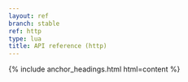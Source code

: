 ```yaml
---
layout: ref
branch: stable
ref: http
type: lua
title: API reference (http)
---
```

{% include anchor_headings.html html=content %}